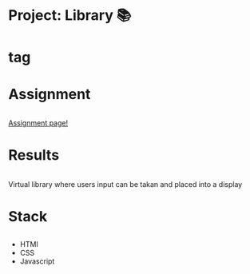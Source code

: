 # Project: Library :books: <h1> tag
 
 # Assignment <h6>

[Assignment page!](https://www.theodinproject.com/paths/full-stack-javascript/courses/javascript/lessons/library)

# Results <h6>

Virtual library where users input can be takan and placed into a display

# Stack <h2>

* HTMl
* CSS
* Javascript


